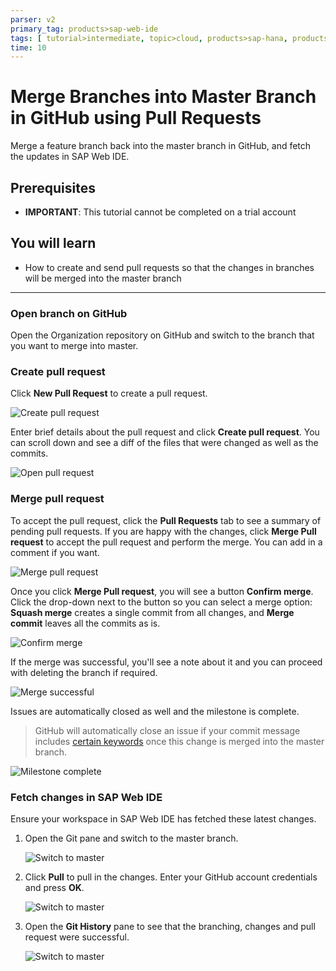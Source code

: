 ```yaml
---
parser: v2
primary_tag: products>sap-web-ide
tags: [ tutorial>intermediate, topic>cloud, products>sap-hana, products>sap-web-ide, products>sap-cloud-platform, tutorial>license ]
time: 10
---
```


# Merge Branches into Master Branch in GitHub using Pull Requests
<!-- description --> Merge a feature branch back into the master branch in GitHub, and fetch the updates in SAP Web IDE.

## Prerequisites
- **IMPORTANT**: This tutorial cannot be completed on a trial account


## You will learn  
  - How to create and send pull requests so that the changes in branches will be merged into the master branch

---


### Open branch on GitHub

Open the Organization repository on GitHub and switch to the branch that you want to merge into master.



### Create pull request

Click **New Pull Request** to create a pull request.

![Create pull request](p6_2.png)  

Enter brief details about the pull request and click **Create pull request**. You can scroll down and see a diff of the files that were changed as well as the commits.

![Open pull request](p6_3.png)  



### Merge pull request

To accept the pull request, click the **Pull Requests** tab to see a summary of pending pull requests. If you are happy with the changes, click **Merge Pull request** to accept the pull request and perform the merge. You can add in a comment if you want.

![Merge pull request](p6_4.png)  

Once you click **Merge Pull request**, you will see a button **Confirm merge**. Click the drop-down next to the button so you can select a merge option: **Squash merge** creates a single commit from all changes, and  **Merge commit** leaves all the commits as is.

![Confirm merge](p6_5.png)

If the merge was successful, you'll see a note about it and you can proceed with deleting the branch if required.

![Merge successful](p6_6.png)

Issues are automatically closed as well and the milestone is complete.

> GitHub will automatically close an issue if your commit message includes [certain keywords](https://help.github.com/articles/closing-issues-via-commit-messages/) once this change is merged into the master branch.

![Milestone complete](p6_7.png)



### Fetch changes in SAP Web IDE


Ensure your workspace in SAP Web IDE has fetched these latest changes.

1. Open the Git pane and switch to the master branch.

    ![Switch to master](p6_8a.png)

2. Click **Pull** to pull in the changes. Enter your GitHub account credentials and press **OK**.

    ![Switch to master](p6_8b.png)

3. Open the **Git History** pane to see that the branching, changes and pull request were successful.

    ![Switch to master](p6_8c.png)


